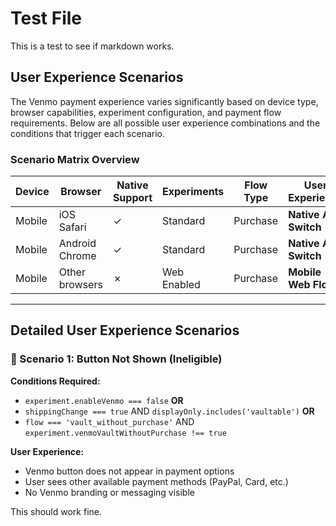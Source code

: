 # Test File

This is a test to see if markdown works.

## User Experience Scenarios

The Venmo payment experience varies significantly based on device type, browser capabilities, experiment configuration, and payment flow requirements. Below are all possible user experience combinations and the conditions that trigger each scenario.

### **Scenario Matrix Overview**

| **Device** | **Browser**    | **Native Support** | **Experiments** | **Flow Type** | **User Experience**   |
| ---------- | -------------- | ------------------ | --------------- | ------------- | --------------------- |
| Mobile     | iOS Safari     | ✓                  | Standard        | Purchase      | **Native App Switch** |
| Mobile     | Android Chrome | ✓                  | Standard        | Purchase      | **Native App Switch** |
| Mobile     | Other browsers | ✗                  | Web Enabled     | Purchase      | **Mobile Web Flow**   |

---

## **Detailed User Experience Scenarios**

### **🔴 Scenario 1: Button Not Shown (Ineligible)**

**Conditions Required:**

- `experiment.enableVenmo === false` **OR**
- `shippingChange === true` AND `displayOnly.includes('vaultable')` **OR**
- `flow === 'vault_without_purchase'` AND `experiment.venmoVaultWithoutPurchase !== true`

**User Experience:**

- Venmo button does not appear in payment options
- User sees other available payment methods (PayPal, Card, etc.)
- No Venmo branding or messaging visible

This should work fine.
